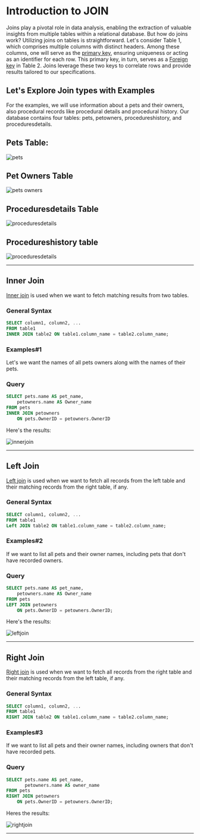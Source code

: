 # Introduction to JOIN 
<p>Joins play a pivotal role in data analysis, enabling the extraction of valuable insights from multiple tables within a relational database. But how do joins work? Utilizing joins on tables is straightforward. Let's consider Table 1, which comprises multiple columns with distinct headers. Among these columns, one will serve as the <a href='https://www.simplilearn.com/tutorials/sql-tutorial/primary-key-in-sql#:~:text=The%20primary%20key%20in%20SQL,unique%20values%20for%20each%20row.'>primary key</a>, ensuring uniqueness or acting as an identifier for each row. This primary key, in turn, serves as a <a href="https://www.w3schools.com/sql/sql_foreignkey.asp#:~:text=A%20FOREIGN%20KEY%20is%20a,the%20referenced%20or%20parent%20table.">Foreign key<a> in Table 2. Joins leverage these two keys to correlate rows and provide results tailored to our specifications.</p>
<h2>Let's Explore Join types with Examples</h2>
<p>For the examples, we will use information about a pets  and their owners, also procedural records like procedural details and procedural history. Our database contains four tables: pets, petowners, procedureshistory, and proceduresdetails.</p>

## Pets Table:

![pets](https://github.com/scientistdanyal/SQLSnippets/blob/master/Joins/img/pets.png)

## Pet Owners Table

![pets owners](https://github.com/scientistdanyal/SQLSnippets/blob/master/Joins/img/petowners.png)

## Proceduresdetails Table

![proceduresdetails](https://github.com/scientistdanyal/SQLSnippets/blob/master/Joins/img/proceduresdetails.png)

## Procedureshistory table

![proceduresdetails](https://github.com/scientistdanyal/SQLSnippets/blob/master/Joins/img/procedureshistory.png)

<hr>

## <a>Inner Join</a>

<p><a href="https://learnsql.com/blog/sql-join-examples-with-explanations/">Inner join</a> is used when we want to fetch matching results from two tables.</p>

### General Syntax

```sql
SELECT column1, column2, ...
FROM table1
INNER JOIN table2 ON table1.column_name = table2.column_name;
```
<h3>Examples#1</h3>

<p>Let's we want the names of all pets owners along with the names of their pets.</p>

### Query

```sql
SELECT pets.name AS pet_name, 
	petowners.name AS Owner_name
FROM pets
INNER JOIN petowners 
	ON pets.OwnerID = petowners.OwnerID
```

<p>Here's the results:</p>

![innerjoin](https://github.com/scientistdanyal/SQLSnippets/blob/master/Joins/img/innerjoin.png)


<hr>

## <a>Left Join</a>

<p><a href="https://learnsql.com/blog/sql-join-examples-with-explanations/">Left join</a> is used when we want to fetch all records from the left table and their matching records from the right table, if any.</p>


### General Syntax

```sql
SELECT column1, column2, ...
FROM table1
Left JOIN table2 ON table1.column_name = table2.column_name;
```
<h3>Examples#2</h3>

<p>If we want to list all pets and their owner names, including pets that don't have recorded owners.</p>

### Query

```sql
SELECT pets.name AS pet_name, 
	petowners.name AS Owner_name
FROM pets
LEFT JOIN petowners
	ON pets.OwnerID = petowners.OwnerID;
```

<p>Here's the results:</p>

![leftjoin](https://github.com/scientistdanyal/SQLSnippets/blob/master/Joins/img/leftjoin.png)


<hr>

## <a>Right Join</a>

<p><a href="https://learnsql.com/blog/sql-join-examples-with-explanations/">Right join</a> is used when we want to fetch all records from the right table and their matching records from the left table, if any.</p>



### General Syntax

```sql
SELECT column1, column2, ...
FROM table1
RIGHT JOIN table2 ON table1.column_name = table2.column_name;
```
<h3>Examples#3</h3>

<p>If we want to list all pets and their owner names, including owners that don't have recorded pets.</p>

### Query

```sql
SELECT pets.name AS pet_name, 
       petowners.name AS owner_name
FROM pets
RIGHT JOIN petowners
    ON pets.OwnerID = petowners.OwnerID;
```

<p>Heres the results:</p>

![rightjoin](https://github.com/scientistdanyal/SQLSnippets/blob/master/Joins/img/rightjoin.png)

<hr>


